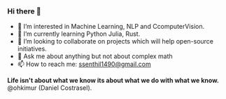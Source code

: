 ### Hi there 👋





- 🔭 I’m interested in Machine Learning, NLP and CcomputerVision.
- 🌱 I’m currently learning Python Julia, Rust.
- 👯 I’m looking to collaborate on projects which will help open-source initiatives.
- 💬 Ask me about anything but not about complex math
- 📫 How to reach me: ssenthil1490@gmail.com



**Life isn't about what we know its about what we do with what we know.**  @ohkimur (Daniel Costrasel).
